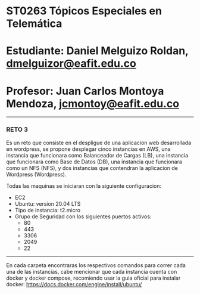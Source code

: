 # **ST0263 Tópicos Especiales en Telemática**

# **Estudiante**: Daniel Melguizo Roldan, dmelguizor@eafit.edu.co

# **Profesor**: Juan Carlos Montoya Mendoza, jcmontoy@eafit.edu.co

*******

### **RETO 3**
Es un reto que consiste en el despligue de una aplicacion web desarrollada en wordpress, se propone desplegar cinco instancias en AWS, una instancia que funcionara como Balanceador de Cargas (LB), una instancia que funcionara como Base de Datos (DB), una instancia que funcionara como un NFS (NFS), y dos instancias que contendran la aplicacion de Wordpress (Wordpress).

Todas las maquinas se iniciaran con la siguiente configuracion:

* EC2
* Ubuntu: version 20.04 LTS
* Tipo de instancia: t2.micro
* Grupo de Seguridad con los siguientes puertos activos:
    * 80
    * 443
    * 3306
    * 2049
    * 22

*******

En cada carpeta encontraras los respectivos comandos para correr cada una de las instancias, cabe mencionar que cada instancia cuenta con docker y docker compose, recomiendo usar la guia oficial para instalar docker: https://docs.docker.com/engine/install/ubuntu/
